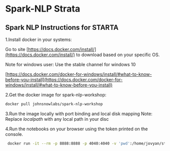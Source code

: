 # Spark-NLP Strata

## Spark NLP Instructions for STARTA

1.Install docker in your systems:

Go to site [https://docs.docker.com/install/](https://docs.docker.com/install/) to download based on your specific OS.

Note for windows user:
Use the stable channel for windows 10

[https://docs.docker.com/docker-for-windows/install/#what-to-know-before-you-install](https://docs.docker.com/docker-for-windows/install/#what-to-know-before-you-install)

2.Get the docker image for spark-nlp-workshop:

```bash
docker pull johnsnowlabs/spark-nlp-workshop
```

3.Run the image locally with port binding and local disk mapping
Note: Replace $local path$ with any local path in your disc

4.Run the notebooks on your browser using the token printed on the console.

```bash
 docker run -it --rm -p 8888:8888 -p 4040:4040 -v 'pwd':/home/jovyan/strata johnsnowlabs/spark-nlp-workshop
```
